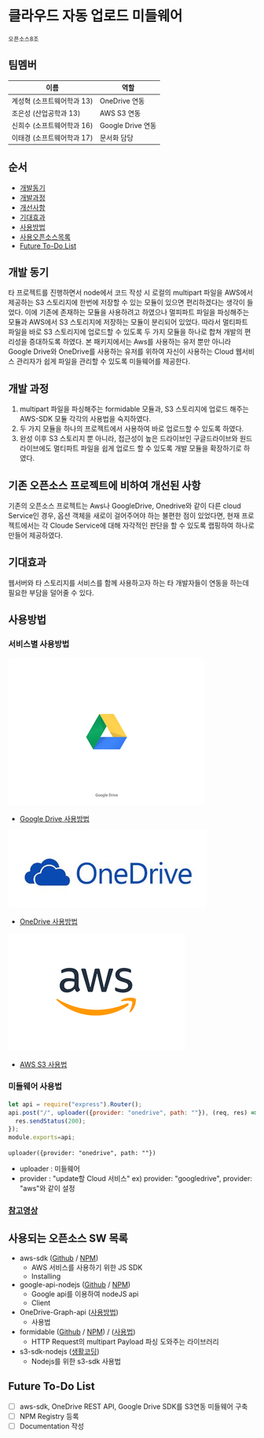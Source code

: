 # 클라우드 자동 업로드 미들웨어
`오픈소스8조`
## 팀멤버
이름 | 역할
---|---
계성혁 (소프트웨어학과 13) | OneDrive 연동
조은성 (산업공학과 13) | AWS S3 연동
신희수 (소프트웨어학과 16) | Google Drive 연동
이태경 (소프트웨어학과 17) | 문서화 담당

## 순서
- [개발동기](#개발-동기)
- [개발과정](#개발-과정)
- [개선사항](#기존-오픈소스-프로젝트에-비하여-개선된-사항)
- [기대효과](#기대효과)
- [사용방법](#사용방법)
- [사용오픈소스목록](#사용되는-오픈소스-SW-목록)
- [Future To-Do List](#Future-To-Do-List)

## 개발 동기
타 프로젝트를 진행하면서 node에서 코드 작성 시 로컬의 multipart 파일을 AWS에서 제공하는 S3 스토리지에 한번에 저장할 수 있는 모듈이 있으면 편리하겠다는 생각이 들었다.
이에 기존에 존재하는 모듈을 사용하려고 하였으나 멀피파트 파일을 파싱해주는 모듈과 AWS에서 S3 스토리지에 저장하는 모듈이 분리되어 있었다.
따라서 멀티파트 파일을 바로 S3 스토리지에 업로드할 수 있도록 두 가지 모듈을 하나로 합쳐 개발의 편리성을 증대하도록 하였다.
본 패키지에서는 Aws를 사용하는 유저 뿐만 아니라 Google Drive와 OneDrive를 사용하는 유저를 위하여 자신이 사용하는 Cloud 웹서비스 관리자가 쉽게 파일을 관리할 수 있도록 미들웨어를 제공한다.

## 개발 과정
  1. multipart 파일을 파싱해주는 formidable 모듈과, S3 스토리지에 업로드 해주는 AWS-SDK 모듈 각각의 사용법을 숙지하였다.
  2. 두 가지 모듈을 하나의 프로젝트에서 사용하여 바로 업로드할 수 있도록 하였다.
  3. 완성 이후 S3 스토리지 뿐 아니라, 접근성이 높은 드라이브인 구글드라이브와 원드라이브에도 멀티파트 파일을 쉽게 업로드 할 수 있도록 개발 모듈을 확장하기로 하였다.

## 기존 오픈소스 프로젝트에 비하여 개선된 사항
 기존의 오픈소스 프로젝트는 Aws나 GoogleDrive, Onedrive와 같이 다른 cloud Service인 경우, 옵션 객체을 새로이 걸어주어야 하는 불편한 점이 있었다면, 현재 프로젝트에서는 각 Cloude Service에 대해 자각적인 판단을 할 수 있도록 랩핑하여 하나로 만들어 제공하였다.

## 기대효과
웹서버와 타 스토리지를 서비스를 함께 사용하고자 하는 타 개발자들이 연동을 하는데 필요한 부담을 덜어줄 수 있다. 

## 사용방법
### 서비스별 사용방법
![googledrive](/images/googledrivelogo.gif)
* [Google Drive 사용방법](/docs/google-drive.md)

![onedrive](/images/onedrive.jpg)
* [OneDrive 사용방법]()

![AWS](/images/awslogo.gif)
* [AWS S3 사용법](/docs/s3.md)


### 미들웨어 사용법
```js
let api = require("express").Router();
api.post("/", uploader({provider: "onedrive", path: ""}), (req, res) => {
  res.sendStatus(200);
});
module.exports=api;
```
`uploader({provider: "onedrive", path: ""})` 
- uploader : 미들웨어
- provider : "update할 Cloud 서비스" 
  ex) provider: "googledrive", provider: "aws"와 같이 설정

### [참고영상](https://1drv.ms/v/s!ArLP8iVDEywpgqd9ATwh7qlIybfRcA)

## 사용되는 오픈소스 SW 목록
* aws-sdk ([Github](https://github.com/aws/aws-sdk-js) / [NPM](https://www.npmjs.com/package/aws-sdk))
    * AWS 서비스를 사용하기 위한 JS SDK
    * Installing
* google-api-nodejs ([Github](https://github.com/googleapis/google-api-nodejs-client/tree/master/samples/drive) / [NPM](https://www.npmjs.com/package/googleapis))
    * Google api를 이용하여 nodeJS api
    * Client
* OneDrive-Graph-api ([사용방법](https://www.evernote.com/l/AUDufYzQX7NOVJymel7-gw49_mkbKUWdy10))
    * 사용법
* formidable ([Github](https://github.com/felixge/node-formidable) /  [NPM](https://www.npmjs.com/package/formidable)) / ([사용법]())
    * HTTP Request의 multipart Payload 파싱 도와주는 라이브러리
* s3-sdk-nodejs ([생활코딩](https://opentutorials.org/course/2717/11797))
    * Nodejs를 위한 s3-sdk 사용법

## Future To-Do List
* [ ] aws-sdk, OneDrive REST API, Google Drive SDK를 S3연동 미들웨어 구축
* [ ] NPM Registry 등록
* [ ] Documentation 작성
